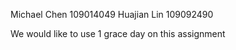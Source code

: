 Michael Chen 109014049
Huajian Lin	 109092490	

We would like to use 1 grace day on this assignment

